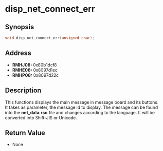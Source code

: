 # disp_net_connect_err



Synopsis
--------
```C++
void disp_net_connect_err(unsigned char);
```



Address
-------
 * __RMHJ08:__ 0x80b1dcf8
 * __RMHE08:__ 0x8097d1ec
 * __RMHP08:__ 0x8097d22c



Description
-----------
This functions displays the main message in message board and its buttons.
It takes as parameter, the message id to display. The message can be found
into the **net_data.rso** file and changes according to the language. It will
be converted into Shift-JIS or Unicode.



Return Value
------------
 * None
